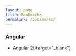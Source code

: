 ```yaml
---
layout: page
title: Bookmarks
permalink: /bookmarks/
---
```


### Angular

* [Angular 2][angular2]{:target="_blank"} 
  
  
[angular2]: https://angular.io